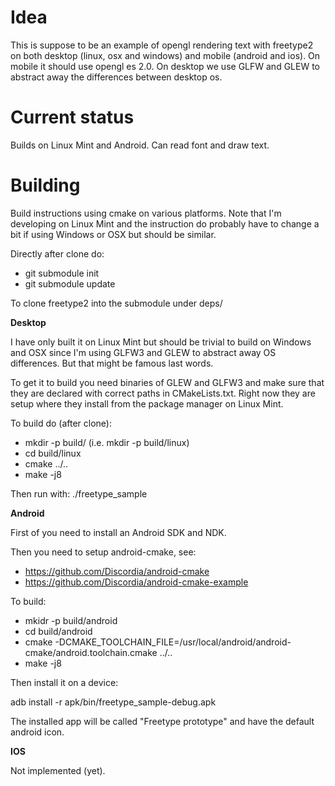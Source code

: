 Idea
======================================
This is suppose to be an example of opengl rendering text with freetype2 on both desktop (linux, osx and windows) and
mobile (android and ios). On mobile it should use opengl es 2.0. On desktop we use GLFW and GLEW to abstract away the
differences between desktop os.

Current status
========================================================
Builds on Linux Mint and Android.
Can read font and draw text.


Building
========================================================

Build instructions using cmake on various platforms. Note that I'm developing 
on Linux Mint and the instruction do probably have to change a bit if using 
Windows or OSX but should be similar.

Directly after clone do:

* git submodule init
* git submodule update

To clone freetype2 into the submodule under deps/

**Desktop**

I have only built it on Linux Mint but should be trivial to build on Windows and OSX 
since I'm using GLFW3 and GLEW to abstract away OS differences. But that might be 
famous last words.

To get it to build you need binaries of GLEW and GLFW3 and make sure that they are 
declared with correct paths in CMakeLists.txt. Right now they are setup where they 
install from the package manager on Linux Mint.

To build do (after clone):


* mkdir -p build/<os> (i.e. mkdir -p build/linux)
* cd build/linux
* cmake ../..
* make -j8

Then run with: ./freetype_sample

**Android**

First of you need to install an Android SDK and NDK.

Then you need to setup android-cmake, see: 

* https://github.com/Discordia/android-cmake
* https://github.com/Discordia/android-cmake-example

To build:

* mkidr -p build/android
* cd build/android
* cmake -DCMAKE_TOOLCHAIN_FILE=/usr/local/android/android-cmake/android.toolchain.cmake ../..
* make -j8

Then install it on a device:

adb install -r apk/bin/freetype_sample-debug.apk

The installed app will be called "Freetype prototype" and have the default android icon.

**IOS**

Not implemented (yet).